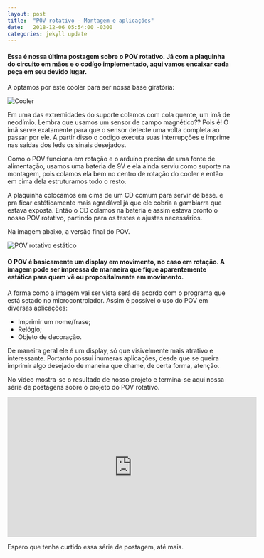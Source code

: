 ```yaml
---
layout: post
title:  "POV rotativo - Montagem e aplicações"
date:   2018-12-06 05:54:00 -0300
categories: jekyll update
---
```


<h4>Essa é nossa última postagem sobre o POV rotativo. Já com a plaquinha do circuito em mãos e o codígo implementado, aqui vamos encaixar cada peça em seu devido lugar.</h4>

A optamos por este cooler para ser nossa base giratória:

![Cooler](/mariaelenasilveira.github.io/images/cooler.png)

Em uma das extremidades do suporte colamos com cola quente, um imã de neodímio. Lembra que usamos um sensor de campo magnético??
Pois é! O imã serve exatamente para que o sensor detecte uma volta completa ao passar por ele. A partir disso o codigo executa suas interrupções e imprime nas saídas dos leds os sinais desejados.

Como o POV funciona em rotação e o arduíno precisa de uma fonte de alimentação, usamos uma bateria de 9V e ela ainda serviu como suporte na montagem, pois colamos ela bem no centro de rotação do cooler e então em cima dela estruturamos todo o resto.

A plaquinha colocamos em cima de um CD comum para servir de base. e pra ficar estéticamente mais agradável já que ele cobria a gambiarra que estava exposta. Então o CD colamos na bateria e assim estava pronto o nosso POV rotativo, partindo para os testes e ajustes necessários.

Na imagem abaixo, a versão final do POV.

![POV rotativo estático](/mariaelenasilveira.github.io/images/estrutura_fisica.jpg "POV rotativo estático")


<h4>O POV é basicamente um display em movimento, no caso em rotação. A imagem pode ser impressa de manneira que fique aparentemente estática para quem vê ou propositalmente em movimento.</h4>

A forma como a imagem vai ser vista será de acordo com o programa que está setado no microcontrolador. Assim é possível o uso do POV em diversas aplicações:
* Imprimir um nome/frase;
* Relógio;
* Objeto de decoração.

De maneira geral ele é um display, só que visivelmente mais atrativo e interessante. Portanto possui inumeras aplicações, desde que se queira imprimir algo desejado de maneira que chame, de certa forma, atenção.

No vídeo mostra-se o resultado de nosso projeto e termina-se aqui nossa série de postagens sobre o projeto do POV rotativo. 

<html> <body><center> <iframe width="560" height="315" src="https://www.youtube.com/embed/C1xwJuTIe8s" frameborder="0" allow="accelerometer; autoplay; encrypted-media; gyroscope; picture-in-picture" allowfullscreen></iframe> </center></body> </html>

<h> Espero que tenha curtido essa série de postagem, até mais. </h>




[jekyll-docs]: http://jekyllrb.com/docs/home
[jekyll-gh]:   https://github.com/jekyll/jekyll
[jekyll-talk]: https://talk.jekyllrb.com/
